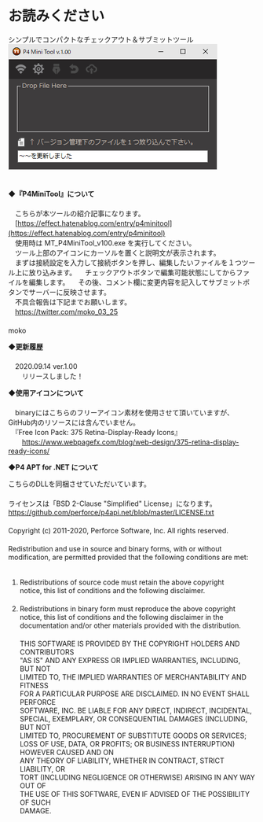 # お読みください
シンプルでコンパクトなチェックアウト＆サブミットツール
![image](image/tool.png)
　  
　  

**◆『P4MiniTool』について**  
　  
　こちらが本ツールの紹介記事になります。  
　[https://effect.hatenablog.com/entry/p4minitool](https://effect.hatenablog.com/entry/p4minitool) 
　  
　使用時は MT_P4MiniTool_v100.exe を実行してください。  
　ツール上部のアイコンにカーソルを置くと説明文が表示されます。  
　まずは接続設定を入力して接続ボタンを押し、編集したいファイルを１つツール上に放り込みます。
　チェックアウトボタンで編集可能状態にしてからファイルを編集します。
　その後、コメント欄に変更内容を記入してサブミットボタンでサーバーに反映させます。
　  
　不具合報告は下記までお願いします。  
　https://twitter.com/moko_03_25  
　  
moko

**◆更新履歴**  
　  
　2020.09.14 ver.1.00  
　　リリースしました！  


**◆使用アイコンについて**  
　  
　binaryにはこちらのフリーアイコン素材を使用させて頂いていますが、GitHub内のリソースには含んでいません。  
　『Free Icon Pack: 375 Retina-Display-Ready Icons』    
　　https://www.webpagefx.com/blog/web-design/375-retina-display-ready-icons/  


**◆P4 APT for .NET について**

こちらのDLLを同梱させていただいています。  
　  
ライセンスは「BSD 2-Clause "Simplified" License」になります。  
https://github.com/perforce/p4api.net/blob/master/LICENSE.txt  
　  
Copyright (c) 2011-2020, Perforce Software, Inc.  All rights reserved.  
　  
Redistribution and use in source and binary forms, with or without  
modification, are permitted provided that the following conditions are met:  
　  
1.  Redistributions of source code must retain the above copyright  
    notice, this list of conditions and the following disclaimer.  
　  
2.  Redistributions in binary form must reproduce the above copyright  
    notice, this list of conditions and the following disclaimer in the  
    documentation and/or other materials provided with the distribution.  
　  
THIS SOFTWARE IS PROVIDED BY THE COPYRIGHT HOLDERS AND CONTRIBUTORS  
"AS IS" AND ANY EXPRESS OR IMPLIED WARRANTIES, INCLUDING, BUT NOT  
LIMITED TO, THE IMPLIED WARRANTIES OF MERCHANTABILITY AND FITNESS  
FOR A PARTICULAR PURPOSE ARE DISCLAIMED. IN NO EVENT SHALL PERFORCE  
SOFTWARE, INC. BE LIABLE FOR ANY DIRECT, INDIRECT, INCIDENTAL,  
SPECIAL, EXEMPLARY, OR CONSEQUENTIAL DAMAGES (INCLUDING, BUT NOT  
LIMITED TO, PROCUREMENT OF SUBSTITUTE GOODS OR SERVICES; LOSS OF USE, 
DATA, OR PROFITS; OR BUSINESS INTERRUPTION) HOWEVER CAUSED AND ON  
ANY THEORY OF LIABILITY, WHETHER IN CONTRACT, STRICT LIABILITY, OR  
TORT (INCLUDING NEGLIGENCE OR OTHERWISE) ARISING IN ANY WAY OUT OF  
THE USE OF THIS SOFTWARE, EVEN IF ADVISED OF THE POSSIBILITY OF SUCH  
DAMAGE. 
